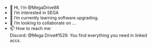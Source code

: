 - 👋 Hi, I’m @MegaDrive88
- 👀 I’m interested in SEGA
- 🌱 I’m currently learning software upgrading.
- 💞️ I’m looking to collaborate on ...
- 📫 How to reach me: <br>
  Discord: @Mega Drive#1529. You find everything you need in linked accs.

<!---
MegaDrive88/MegaDrive88 is a ✨ special ✨ repository because its `README.md` (this file) appears on your GitHub profile.
You can click the Preview link to take a look at your changes.
--->
